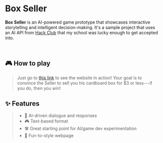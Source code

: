 # Box Seller

**Box Seller** is an AI-powered game prototype that showcases interactive storytelling and intelligent decision-making. It's a sample project that uses an AI API from [Hack Club](https://hackclub.com) that my school was lucky enough to get accepted into.

<br>


## 🎮 How to play

> Just go to [this link](https://Sim3-14159.github.io/box-seller) to see the website in action!
> Your goal is to convince the Seller to sell you his cardboard box for $3 or less---if you do, then you win!

## ✨ Features

> - 🤖 AI-driven dialogue and responses
> - 🎮 Text-based format
> - 🛠️ Great starting point for AI/game dev experimentation
> - 🤩 Fun-to-style webpage
